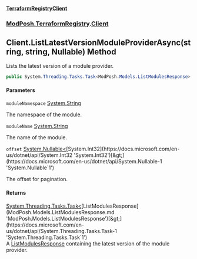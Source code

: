 #### [TerraformRegistryClient](index.md 'index')
### [ModPosh.TerraformRegistry](ModPosh.TerraformRegistry.md 'ModPosh.TerraformRegistry').[Client](ModPosh.TerraformRegistry.Client.md 'ModPosh.TerraformRegistry.Client')

## Client.ListLatestVersionModuleProviderAsync(string, string, Nullable<int>) Method

Lists the latest version of a module provider.

```csharp
public System.Threading.Tasks.Task<ModPosh.Models.ListModulesResponse> ListLatestVersionModuleProviderAsync(string moduleNamespace, string moduleName, System.Nullable<int> offset=null);
```
#### Parameters

<a name='ModPosh.TerraformRegistry.Client.ListLatestVersionModuleProviderAsync(string,string,System.Nullable_int_).moduleNamespace'></a>

`moduleNamespace` [System.String](https://docs.microsoft.com/en-us/dotnet/api/System.String 'System.String')

The namespace of the module.

<a name='ModPosh.TerraformRegistry.Client.ListLatestVersionModuleProviderAsync(string,string,System.Nullable_int_).moduleName'></a>

`moduleName` [System.String](https://docs.microsoft.com/en-us/dotnet/api/System.String 'System.String')

The name of the module.

<a name='ModPosh.TerraformRegistry.Client.ListLatestVersionModuleProviderAsync(string,string,System.Nullable_int_).offset'></a>

`offset` [System.Nullable&lt;](https://docs.microsoft.com/en-us/dotnet/api/System.Nullable-1 'System.Nullable`1')[System.Int32](https://docs.microsoft.com/en-us/dotnet/api/System.Int32 'System.Int32')[&gt;](https://docs.microsoft.com/en-us/dotnet/api/System.Nullable-1 'System.Nullable`1')

The offset for pagination.

#### Returns
[System.Threading.Tasks.Task&lt;](https://docs.microsoft.com/en-us/dotnet/api/System.Threading.Tasks.Task-1 'System.Threading.Tasks.Task`1')[ListModulesResponse](ModPosh.Models.ListModulesResponse.md 'ModPosh.Models.ListModulesResponse')[&gt;](https://docs.microsoft.com/en-us/dotnet/api/System.Threading.Tasks.Task-1 'System.Threading.Tasks.Task`1')  
A [ListModulesResponse](ModPosh.Models.ListModulesResponse.md 'ModPosh.Models.ListModulesResponse') containing the latest version of the module provider.